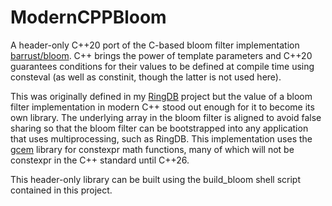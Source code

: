 #  ModernCPPBloom

A header-only C++20 port of the C-based bloom filter implementation [barrust/bloom](https://github.com/barrust/bloom/). C++ brings the power of template parameters and C++20 guarantees conditions for their values to be defined at compile time using consteval (as well as constinit, though the latter is not used here). 

This was originally defined in my [RingDB](https://github.com/arajni3r/ringdb) project but the value of a  bloom filter implementation in modern C++ stood out enough for it to become its own library. The underlying array in the bloom filter is aligned to avoid false sharing so that the bloom filter can be bootstrapped into any application that uses multiprocessing, such as RingDB. This implementation uses the [gcem](https://github.com/kthohr/gcem) library for constexpr math functions, many of which will not be constexpr in the C++ standard until C++26.

This header-only library can be built using the build_bloom shell script contained in this project.
